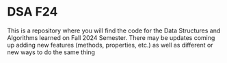 # DSA F24
This is a repository where you will find the code for the Data Structures and Algorithms learned on Fall 2024 Semester. There may be updates coming up adding new features (methods, properties, etc.) as well as different or new ways to do the same thing

